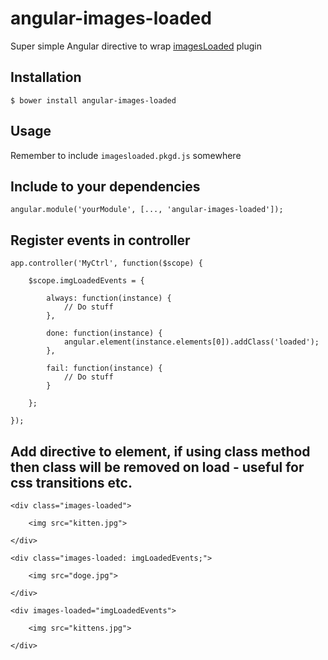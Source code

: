 # angular-images-loaded

Super simple Angular directive to wrap [imagesLoaded](https://github.com/desandro/imagesloaded) plugin

## Installation

`$ bower install angular-images-loaded`

## Usage

Remember to include `imagesloaded.pkgd.js` somewhere

## Include to your dependencies

	angular.module('yourModule', [..., 'angular-images-loaded']);


## Register events in controller

	app.controller('MyCtrl', function($scope) {
	
		$scope.imgLoadedEvents = {
	
			always: function(instance) {
				// Do stuff
			},
	
			done: function(instance) {
				angular.element(instance.elements[0]).addClass('loaded');
			},
	
			fail: function(instance) {
				// Do stuff
			}
	
		};
	
	});

## Add directive to element, if using class method then class will be removed on load - useful for css transitions etc.
	<div class="images-loaded">
	
		<img src="kitten.jpg">
	
	</div>
	
	<div class="images-loaded: imgLoadedEvents;">
	
		<img src="doge.jpg">
	
	</div>
	
	<div images-loaded="imgLoadedEvents">
	
		<img src="kittens.jpg">
	
	</div>
